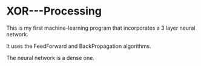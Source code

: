 # XOR---Processing

This is my first machine-learning program that incorporates a 3 layer neural network. 

It uses the FeedForward and BackPropagation algorithms. 

The neural network is a dense one.

